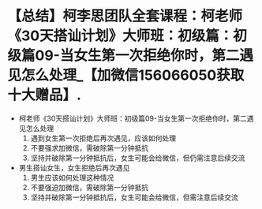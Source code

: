 # 【总结】柯李思团队全套课程：柯老师《30天搭讪计划》大师班：初级篇：初级篇09-当女生第一次拒绝你时，第二遇见怎么处理_【加微信156066050获取十大赠品】.

-   柯老师《30天搭讪计划》大师班：初级篇09-当女生第一次拒绝你时，第二遇见怎么处理
    1.  遇到女生第一次拒绝后再次遇见，应该如何处理
    2.  不要强求加微信，需破除第一分钟抵抗
    3.  坚持并破除第一分钟抵抗后，女生可能会给微信，但仍需注意后续交流
-   男生搭讪女生，女生拒绝后再次遇见
    1.  男生应该如何处理这种情况
    2.  不要强迫加微信，需破除第一分钟抵抗
    3.  坚持并破除第一分钟抵抗后，女生可能会给微信，但需注意后续交流